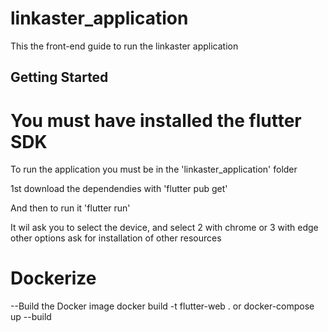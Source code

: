 # linkaster_application

This the front-end guide to run the linkaster application

## Getting Started

# You must have installed the flutter SDK 

To run the application you must be in the 'linkaster_application' folder

1st download the dependendies with 'flutter pub get'

And then to run it 'flutter run'

It wil ask you to select the device, and select 2 with chrome or 3 with edge other options ask for installation of other resources

# Dockerize
 --Build the Docker image
docker build -t flutter-web .
or 
docker-compose up --build
